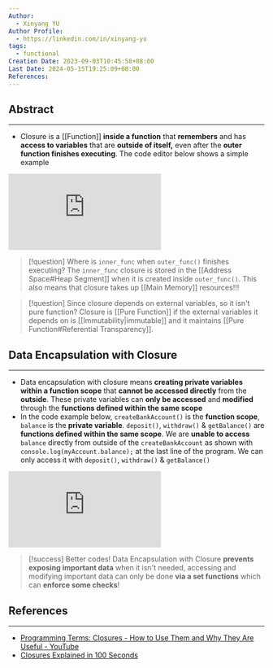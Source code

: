 ```yaml
---
Author:
  - Xinyang YU
Author Profile:
  - https://linkedin.com/in/xinyang-yu
tags:
  - functional
Creation Date: 2023-09-03T10:45:58+08:00
Last Date: 2024-05-15T19:25:09+08:00
References: 
---
```

## Abstract
---
- Closure is a [[Function]] **inside a function** that **remembers** and has **access to variables** that are **outside of itself,** even after the **outer function finishes executing**. The code editor below shows a simple example


<div class="onecompilerCode-wrapper">
<iframe
 class="onecompilerCode"
 frameBorder="0" 
 src="https://onecompiler.com/embed/java/42d7hupj7?codeChangeEvent=true&theme=dark&hideLanguageSelection=true&hideNew=true&hideNewFileOption=true&availableLanguages=true&hideTitle=true&hideStdin=true" 
 ></iframe>
 </div>

>[!question] Where is `inner_func` when `outer_func()` finishes executing?
> The `inner_func` closure is stored in the [[Address Space#Heap Segment]] when it is created inside `outer_func()`. This also means that closure takes up [[Main Memory]] resources!!!


>[!question] Since closure depends on external variables, so it isn't pure function?
> Closure is [[Pure Function]] if the external variables it depends on is [[Immutability|immutable]] and it maintains [[Pure Function#Referential Transparency]].


## Data Encapsulation with Closure
---
- Data encapsulation with closure means **creating private variables** **within a function scope** that **cannot be accessed directly** from the **outside**. These private variables can **only be accessed** and **modified** through the **functions defined within the same scope**
- In the code example below, `createBankAccount()` is the **function scope**, `balance` is the **private variable**. `deposit()`, `withdraw()` & `getBalance()` are **functions defined within the same scope**. We are **unable to access** `balance` directly from outside of the `createBankAccount` as shown with `console.log(myAccount.balance);` at the last line of the program. We can only access it with `deposit()`, `withdraw()` & `getBalance()`


<div class="onecompilerCode-wrapper">
<iframe
 class="onecompilerCode"
 frameBorder="0" 
 src="https://onecompiler.com/embed/java/42d9xhjgm?codeChangeEvent=true&theme=dark&hideLanguageSelection=true&hideNew=true&hideNewFileOption=true&availableLanguages=true&hideTitle=true&hideStdin=true" 
 ></iframe>
 </div>
 

>[!success] Better codes!
> Data Encapsulation with Closure **prevents exposing important data** when it isn't needed, accessing and modifying important data can only be done **via a set functions** which can **enforce some checks**!

## References
---
- [Programming Terms: Closures - How to Use Them and Why They Are Useful - YouTube](https://www.youtube.com/watch?v=swU3c34d2NQ)
- [Closures Explained in 100 Seconds](https://www.youtube.com/watch?v=vKJpN5FAeF4 "https://www.youtube.com/watch?v=vKJpN5FAeF4")